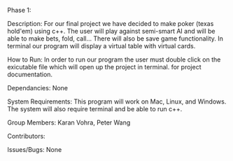 Phase 1:

Description: For our final project we have decided to make poker (texas hold'em) using c++. The user will play against semi-smart AI and will be able to make bets, fold, call... There will also be save game functionality. In terminal our program will display a virtual table with virtual cards.

How to Run: In order to run our program the user must double click on the exicutable file which will open up the project in terminal. for project documentation.

Dependancies: None

System Requirements: This program will work on Mac, Linux, and Windows. The system will also require terminal and be able to run c++.

Group Members: Karan Vohra, Peter Wang

Contributors:

Issues/Bugs: None
